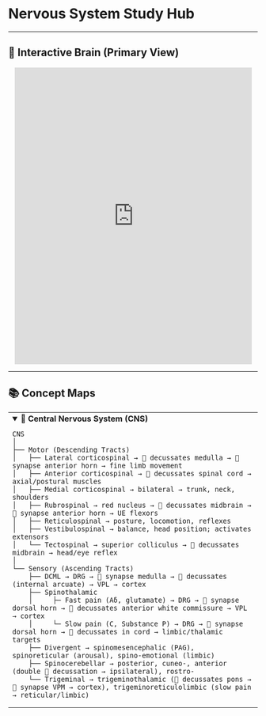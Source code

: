 # Nervous System Study Hub

---

## 🧠 Interactive Brain (Primary View)

<div align="center">
  <iframe
    title="Motor and Sensory Areas of the Cerebral Cortex"
    src="https://sketchfab.com/models/300c488c013f4d41ad5acab9ef08e50a/embed"
    width="95%" height="600"
    frameborder="0"
    allow="autoplay; fullscreen; xr-spatial-tracking"
    mozallowfullscreen="true"
    webkitallowfullscreen="true">
  </iframe>
</div>

---

## 📚 Concept Maps

<table>
<tr>
<td width="50%" valign="top">

<details open>
<summary><b>🧩 Central Nervous System (CNS)</b></summary>

```text
CNS
│
├── Motor (Descending Tracts)
│   ├── Lateral corticospinal → 🔴 decussates medulla → 🔵 synapse anterior horn → fine limb movement
│   ├── Anterior corticospinal → 🔴 decussates spinal cord → axial/postural muscles
│   ├── Medial corticospinal → bilateral → trunk, neck, shoulders
│   ├── Rubrospinal → red nucleus → 🔴 decussates midbrain → 🔵 synapse anterior horn → UE flexors
│   ├── Reticulospinal → posture, locomotion, reflexes
│   ├── Vestibulospinal → balance, head position; activates extensors
│   └── Tectospinal → superior colliculus → 🔴 decussates midbrain → head/eye reflex
│
└── Sensory (Ascending Tracts)
    ├── DCML → DRG → 🔵 synapse medulla → 🔴 decussates (internal arcuate) → VPL → cortex
    ├── Spinothalamic
    │     ├─ Fast pain (Aδ, glutamate) → DRG → 🔵 synapse dorsal horn → 🔴 decussates anterior white commissure → VPL → cortex
    │     └─ Slow pain (C, Substance P) → DRG → 🔵 synapse dorsal horn → 🔴 decussates in cord → limbic/thalamic targets
    ├── Divergent → spinomesencephalic (PAG), spinoreticular (arousal), spino-emotional (limbic)
    ├── Spinocerebellar → posterior, cuneo-, anterior (double 🔴 decussation → ipsilateral), rostro-
    └── Trigeminal → trigeminothalamic (🔴 decussates pons → 🔵 synapse VPM → cortex), trigeminoreticulolimbic (slow pain → reticular/limbic)
